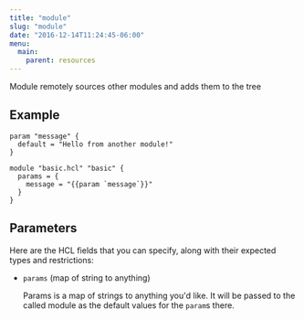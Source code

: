 ```yaml
---
title: "module"
slug: "module"
date: "2016-12-14T11:24:45-06:00"
menu:
  main:
    parent: resources
---
```



Module remotely sources other modules and adds them to the tree


## Example

```hcl
param "message" {
  default = "Hello from another module!"
}

module "basic.hcl" "basic" {
  params = {
    message = "{{param `message`}}"
  }
}

```


## Parameters

Here are the HCL fields that you can specify, along with their expected types
and restrictions:


- `params` (map of string to anything)

  Params is a map of strings to anything you'd like. It will be passed to
the called module as the default values for the `param`s there.




